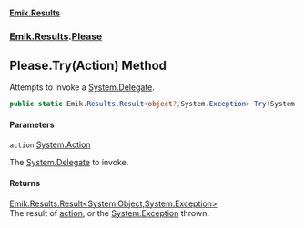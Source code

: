 #### [Emik.Results](index.md 'index')
### [Emik.Results](Emik.Results.md 'Emik.Results').[Please](Please.md 'Emik.Results.Please')

## Please.Try(Action) Method

Attempts to invoke a [System.Delegate](https://docs.microsoft.com/en-us/dotnet/api/System.Delegate 'System.Delegate').

```csharp
public static Emik.Results.Result<object?,System.Exception> Try(System.Action action);
```
#### Parameters

<a name='Emik.Results.Please.Try(System.Action).action'></a>

`action` [System.Action](https://docs.microsoft.com/en-us/dotnet/api/System.Action 'System.Action')

The [System.Delegate](https://docs.microsoft.com/en-us/dotnet/api/System.Delegate 'System.Delegate') to invoke.

#### Returns
[Emik.Results.Result&lt;](Result_TOk,TErr_.md 'Emik.Results.Result<TOk,TErr>')[System.Object](https://docs.microsoft.com/en-us/dotnet/api/System.Object 'System.Object')[,](Result_TOk,TErr_.md 'Emik.Results.Result<TOk,TErr>')[System.Exception](https://docs.microsoft.com/en-us/dotnet/api/System.Exception 'System.Exception')[&gt;](Result_TOk,TErr_.md 'Emik.Results.Result<TOk,TErr>')  
The result of [action](Please.Try.R6vk/Omf8K8JWcd0no8GZw.md#Emik.Results.Please.Try(System.Action).action 'Emik.Results.Please.Try(System.Action).action'), or the [System.Exception](https://docs.microsoft.com/en-us/dotnet/api/System.Exception 'System.Exception') thrown.